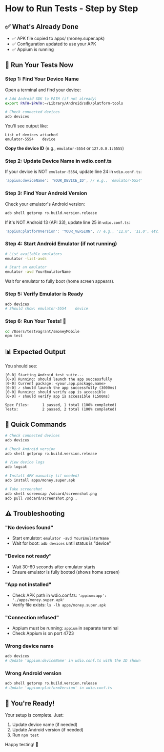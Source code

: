 # How to Run Tests - Step by Step

## ✅ What's Already Done
- ✅ APK file copied to apps/ (money.super.apk)
- ✅ Configuration updated to use your APK
- ✅ Appium is running

## 🚀 Run Your Tests Now

### Step 1: Find Your Device Name

Open a terminal and find your device:

```bash
# Add Android SDK to PATH (if not already)
export PATH=$PATH:~/Library/Android/sdk/platform-tools

# Check connected devices
adb devices
```

You'll see output like:
```
List of devices attached
emulator-5554    device
```

**Copy the device ID** (e.g., `emulator-5554` or `127.0.0.1:5555`)

### Step 2: Update Device Name in wdio.conf.ts

If your device is NOT `emulator-5554`, update line 24 in `wdio.conf.ts`:

```typescript
'appium:deviceName': 'YOUR_DEVICE_ID', // e.g., 'emulator-5554'
```

### Step 3: Find Your Android Version

Check your emulator's Android version:

```bash
adb shell getprop ro.build.version.release
```

If it's NOT Android 13 (API 33), update line 25 in `wdio.conf.ts`:

```typescript
'appium:platformVersion': 'YOUR_VERSION', // e.g., '12.0', '11.0', etc.
```

### Step 4: Start Android Emulator (if not running)

```bash
# List available emulators
emulator -list-avds

# Start an emulator
emulator -avd YourEmulatorName
```

Wait for emulator to fully boot (home screen appears).

### Step 5: Verify Emulator is Ready

```bash
adb devices
# Should show: emulator-5554    device
```

### Step 6: Run Your Tests! 🎉

```bash
cd /Users/testvagrant/smoneyMobile
npm test
```

## 📊 Expected Output

You should see:
```
[0-0] Starting Android test suite...
[0-0] Running: should launch the app successfully
[0-0] Current package: <your.app.package.name>
[0-0] ✓ should launch the app successfully (3000ms)
[0-0] Running: should verify app is accessible
[0-0] ✓ should verify app is accessible (1500ms)

Spec Files:      1 passed, 1 total (100% completed)
Tests:           2 passed, 2 total (100% completed)
```

## 🔧 Quick Commands

```bash
# Check connected devices
adb devices

# Check Android version
adb shell getprop ro.build.version.release

# View device logs
adb logcat

# Install APK manually (if needed)
adb install apps/money.super.apk

# Take screenshot
adb shell screencap /sdcard/screenshot.png
adb pull /sdcard/screenshot.png .
```

## ⚠️ Troubleshooting

### "No devices found"
- Start emulator: `emulator -avd YourEmulatorName`
- Wait for boot: `adb devices` until status is "device"

### "Device not ready"
- Wait 30-60 seconds after emulator starts
- Ensure emulator is fully booted (shows home screen)

### "App not installed"
- Check APK path in wdio.conf.ts: `'appium:app': './apps/money.super.apk'`
- Verify file exists: `ls -lh apps/money.super.apk`

### "Connection refused"
- Appium must be running: `appium` in separate terminal
- Check Appium is on port 4723

### Wrong device name
```bash
adb devices
# Update 'appium:deviceName' in wdio.conf.ts with the ID shown
```

### Wrong Android version
```bash
adb shell getprop ro.build.version.release
# Update 'appium:platformVersion' in wdio.conf.ts
```

## 🎯 You're Ready!

Your setup is complete. Just:
1. Update device name (if needed)
2. Update Android version (if needed)
3. Run `npm test`

Happy testing! 🚀

